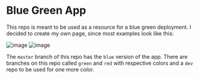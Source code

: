 # Blue Green App

This repo is meant to be used as a resource for a blue green deployment. I decided to create my own page, since most examples look like this:


![image](https://user-images.githubusercontent.com/45212911/173974747-885d6114-d6fc-465f-bf0e-9acbeff43187.png)
![image](https://user-images.githubusercontent.com/45212911/173974772-9a5196b9-475e-4fcb-ad72-c1565c86f97d.png)


The `master` branch of this repo has the `blue` version of the app. There are branches on this repo called `green` and `red` with respective colors and a `dev` repo to be used for one more color.
